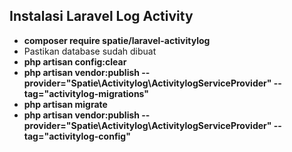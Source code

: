## Instalasi Laravel Log Activity

- <b>composer require spatie/laravel-activitylog</b>
- Pastikan database sudah dibuat
- <b>php artisan config:clear</b>
- <b>php artisan vendor:publish --provider="Spatie\Activitylog\ActivitylogServiceProvider" --tag="activitylog-migrations"</b>
- <b>php artisan migrate</b>
- <b>php artisan vendor:publish --provider="Spatie\Activitylog\ActivitylogServiceProvider" --tag="activitylog-config"</b>
